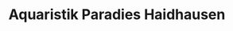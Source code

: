 ---
title: "Aquaristik Paradies Haidhausen"
url: /muenchen/aquaristik-paradies-haidhausen/
shop: Tiere
---